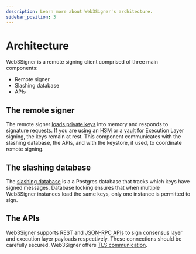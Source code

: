 ```yaml
---
description: Learn more about Web3Signer's architecture.
sidebar_position: 3
---
```


# Architecture 

Web3Signer is a remote signing client comprised of three main components:

- Remote signer
- Slashing database
- APIs 

## The remote signer

The remote signer [loads private keys](../how-to/load-keys.md) into memory and responds to signature requests. If you are using an [HSM](../how-to/store-keys/hsm/_category_.json) or a [vault](../how-to/store-keys/vaults/_category_.json) for Execution Layer signing, the keys remain at rest. This component communicates with the slashing database, the APIs, and with the keystore, if used, to coordinate remote signing. 

## The slashing database

The [slashing database](./slashing-protection.md) is a a Postgres database that tracks which keys have signed messages. Database locking ensures that when multiple Web3Signer instances load the same keys, only one instance is permitted to sign.

## The APIs

Web3Signer supports REST and [JSON-RPC APIs](../reference/api/_category_.json) to sign consensus layer and execution layer payloads respectively. These connections should be carefully secured. Web3Signer offers [TLS communication](../how-to/configure-tls.md).
